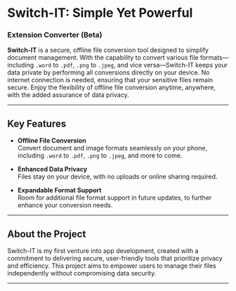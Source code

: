 # Switch-IT: Simple Yet Powerful

### Extension Converter (Beta)

**Switch-IT** is a secure, offline file conversion tool designed to simplify document management. With the capability to convert various file formats—including `.word` to `.pdf`, `.png` to `.jpeg`, and vice versa—Switch-IT keeps your data private by performing all conversions directly on your device. No internet connection is needed, ensuring that your sensitive files remain secure. Enjoy the flexibility of offline file conversion anytime, anywhere, with the added assurance of data privacy.

---

## Key Features

- **Offline File Conversion**  
  Convert document and image formats seamlessly on your phone, including `.word` to `.pdf`, `.png` to `.jpeg`, and more to come.

- **Enhanced Data Privacy**  
  Files stay on your device, with no uploads or online sharing required.

- **Expandable Format Support**  
  Room for additional file format support in future updates, to further enhance your conversion needs.

---

## About the Project

Switch-IT is my first venture into app development, created with a commitment to delivering secure, user-friendly tools that prioritize privacy and efficiency. This project aims to empower users to manage their files independently without compromising data security.

---  
